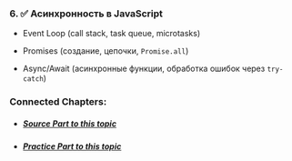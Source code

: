 
### 6. ✅ **Асинхронность в JavaScript**
    
- Event Loop (call stack, task queue, microtasks)
        
- Promises (создание, цепочки, `Promise.all`)
        
- Async/Await (асинхронные функции, обработка ошибок через `try-catch`)


### Connected Chapters:
- ##### [*Source Part to this topic*](../Sources/Lesson%20No.6%20(Sources).md)
- ##### [*Practice Part to this topic*](../Practice/Lesson%20No.6%20(Practice).md)

